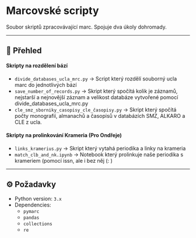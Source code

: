 # Marcovské scripty

Soubor skriptů zpracovávající marc. Spojuje dva úkoly dohromady.

---

## 📂 Přehled

#### Skripty na rozdělení bází 

- `divide_databases_ucla_mrc.py`                → Script který rozdělí souborný ucla marc do jednotlivých bází  
- `save_number_of_records.py`                   → Skript který spočítá kolik je záznamů, nejstarší a nejnovější záznam a velikost databáze vytvořené pomocí divide_databases_ucla_mrc.py  
- `cle_smz_sborniky_casopisy_cle_časopisy.py`   → Skript který spočítá počty monografií, almanachů a časopisů v databázích SMZ, ALKARO a CLE z ucla.

#### Skripty na prolinkování Krameria (Pro Ondřeje)

- `links_kramerius.py`       → Skript který vytahá periodika a linky na krameria 
- `match_clb_and_nk.ipynb`   → Notebook který prolinkuje naše periodika s krameriem (pomocí issn, ale i bez něj (: )

---

## ⚙️ Požadavky

- Python version: `3.x`
- Dependencies:
  - `pymarc`
  - `pandas`
  - `collections`
  - `re`

